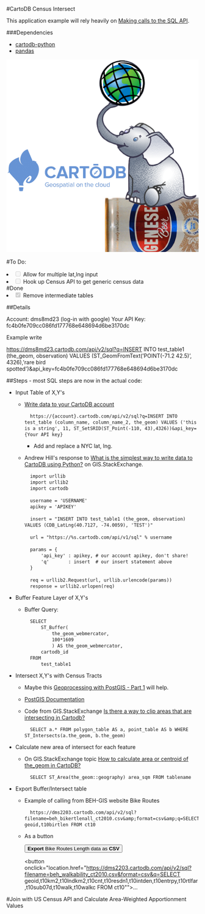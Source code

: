 #CartoDB Census Intersect

This application example will rely heavily on [Making calls to the SQL API](http://docs.cartodb.com/cartodb-platform/sql-api.html).

###Dependencies
* [cartodb-python](https://github.com/CartoDB/cartodb-python)
* [pandas](http://pandas.pydata.org/)


![logo](logo/cartodb-arcpy-wrapper-logo.png)


#To Do:
<li><input type="checkbox" disabled> Allow for multiple lat,lng input</li>
<li><input type="checkbox" disabled> Hook up Census API to get generic census data</li>
#Done
<li><input type="checkbox" disabled checked> Remove intermediate tables</li>

##Details 

Account: dms8md23 (log-in with google)
Your API Key: fc4b0fe709cc086fd177768e648694d6be3170dc

 Example write

https://dms8md23.cartodb.com/api/v2/sql?q=INSERT INTO test_table1 (the_geom, observation) VALUES (ST_GeomFromText(’POINT(-71.2 42.5)’, 4326),'rare bird spotted')&api_key=fc4b0fe709cc086fd177768e648694d6be3170dc

##Steps - most SQL steps are now in the actual code:
* Input Table of X,Y's

	* [Write data to your CartoDB account](http://docs.cartodb.com/cartodb-platform/sql-api.html#write-data-to-your-cartodb-account)

			https://{account}.cartodb.com/api/v2/sql?q=INSERT INTO test_table (column_name, column_name_2, the_geom) VALUES ('this is a string', 11, ST_SetSRID(ST_Point(-110, 43),4326))&api_key={Your API key}
		
		* Add and replace a NYC lat, lng. 
	
	* Andrew Hill's response to [What is the simplest way to write data to CartoDB using Python?](http://gis.stackexchange.com/questions/94982/what-is-the-simplest-way-to-write-data-to-cartodb-using-python) on GIS.StackExchange.
			
			import urllib
			import urllib2
			import cartodb
			
			username = 'USERNAME'
			apikey = 'APIKEY'
			
			insert = "INSERT INTO test_table1 (the_geom, observation) VALUES (CDB_LatLng(40.7127, -74.0059), 'TEST')"
			
			url = "https://%s.cartodb.com/api/v1/sql" % username
		
			params = {
			    'api_key' : apikey, # our account apikey, don't share!
			    'q'       : insert  # our insert statement above
		    }
			
			req = urllib2.Request(url, urllib.urlencode(params))
			response = urllib2.urlopen(req)  

* Buffer Feature Layer of X,Y's
	
	* Buffer Query: 

			SELECT
				ST_Buffer(
					the_geom_webmercator,
					100*1609
					) AS the_geom_webmercator,
				cartodb_id
			FROM
				test_table1

* Intersect X,Y's with Census Tracts
	* Maybe this [Geoprocessing with PostGIS - Part 1](http://blog.cartodb.com/geoprocessing-in-postgis/) will help. 
	* [PostGIS Documentation](http://postgis.net/docs/ST_Intersects.html)

	* Code from GIS.StackExchange [Is there a way to clip areas that are intersecting in Cartodb?](http://gis.stackexchange.com/questions/113500/is-there-a-way-to-clip-areas-that-are-intersecting-in-cartodb)
	
			SELECT a.* FROM polygon_table AS a, point_table AS b WHERE ST_Intersects(a.the_geom, b.the_geom)

* Calculate new area of intersect for each feature

	* On GIS.StackExchange topic [How to calculate area or centroid of the_geom in CartoDB?](http://gis.stackexchange.com/questions/84195/how-to-calculate-area-or-centroid-of-the-geom-in-cartodb)

			SELECT ST_Area(the_geom::geography) area_sqm FROM tablename

* Export Buffer/Intersect table

	* Example of calling from BEH-GIS website Bike Routes 


			https://dms2203.cartodb.com/api/v2/sql?filename=beh_bikertlenall_ct2010.csv&amp;format=csv&amp;q=SELECT geoid,t10birtlen FROM ct10

	* As a button 

		<button onclick="location.href=&quot;https://dms2203.cartodb.com/api/v2/sql?filename=beh_bikertlenall_ct2010.csv&amp;format=csv&amp;q=SELECT geoid,t10birtlen FROM ct10&quot;"><strong>Export</strong> Bike Routes Length data as <strong>CSV</strong></button>
		
		<button onclick="location.href="https://dms2203.cartodb.com/api/v2/sql?filename=beh_walkability_ct2010.csv&format=csv&q=SELECT geoid,t10km2,t10lndkm2,t10cnt,t10resdn1,t10intden,t10entrpy,t10rtlfar,t10sub07d,t10walk,t10walkc FROM ct10"">…</button>
		
#Join with US Census API and Calculate Area-Weighted Apportionment Values
